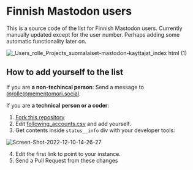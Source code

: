 # Finnish Mastodon users

This is a source code of the list for Finnish Mastodon users. Currently manually updated except for the user number. Perhaps adding some automatic functionality later on.

![_Users_rolle_Projects_suomalaiset-mastodon-kayttajat_index html (1)](https://user-images.githubusercontent.com/1534150/206854327-2919be07-6793-4edd-be1e-5211570f0c58.png)

## How to add yourself to the list

If you are **a non-techincal person**: Send a message to [@rolle@mementomori.social](https://mementomori.social/@rolle).

If you are **a technical person or a coder**:

1. [Fork this repository](https://github.com/ronilaukkarinen/finnish-mastodon-users/fork)
2. Edit [following_accounts.csv](https://github.com/ronilaukkarinen/finnish-mastodon-users/blob/master/following_accounts.csv) and add yourself.
3. Get contents inside `status__info` div with your developer tools:

![Screen-Shot-2022-12-10-14-26-27](https://user-images.githubusercontent.com/1534150/206855079-2abbbd36-f48e-4869-b049-1cce19f77861.png)

4. Edit the first link to point to your instance.
5. Send a Pull Request from these changes
